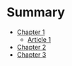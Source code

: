 # Summary

* [Chapter 1](chapter1.md)
	* [Article 1](chapter_1/article_1.md)
* [Chapter 2](chapter2.md)
* [Chapter 3](chapter3.md)

